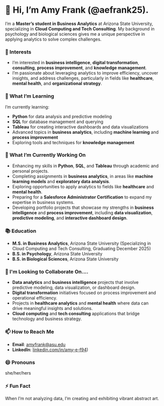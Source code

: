 # 👋 Hi, I’m Amy Frank (@aefrank25).

I’m a **Master’s student in Business Analytics** at Arizona State University, specializing in **Cloud Computing and Tech Consulting**.
My background in psychology and biological sciences gives me a unique perspective in applying analytics to solve complex challenges.

### 👀 Interests

- I’m interested in **business intelligence**, **digital transformation**, **consulting**, **process improvement**, and **knowledge management**. 
- I’m passionate about leveraging analytics to improve efficiency, uncover insights, and address challenges, particularly in fields like **healthcare**, **mental health**, and **organizational strategy**.

### 🌱 What I’m Learning

I’m currently learning:
- **Python** for data analysis and predictive modeling
- **SQL** for database management and querying
- **Tableau** for creating interactive dashboards and data visualizations
- Advanced topics in **business analytics**, including **machine learning** and **process improvement**
- Exploring tools and techniques for **knowledge management**

### 🚀 What I’m Currently Working On

- Enhancing my skills in **Python**, **SQL**, and **Tableau** through academic and personal projects.  
- Completing assignments in **business analytics**, in areas like **machine learning models** and **exploratory data analysis**.  
- Exploring opportunities to apply analytics to fields like **healthcare** and **mental health**.  
- Preparing for a **Salesforce Administrator Certification** to expand my expertise in business systems.  
- Developing portfolio projects that showcase my strengths in **business intelligence** and **process improvement**, including **data visualization**, **predictive modeling**, and **interactive dashboard design**.

### 📚 Education

- **M.S. in Business Analytics**, Arizona State University (Specializing in Cloud Computing and Tech Consulting, Graduating December 2025)  
- **B.S. in Psychology**, Arizona State University  
- **B.S. in Biological Sciences**, Arizona State University
  
### 💞️ I'm Looking to Collaborate On....

- **Data analytics** and **business intelligence** projects that involve predictive modeling, data visualization, or dashboard design.
- **Digital transformation** initiatives focused on process improvement and operational efficiency.
- Projects in **healthcare analytics** and **mental health** where data can drive meaningful insights and solutions.
- **Cloud computing** and **tech consulting** applications that bridge technology and business strategy.

### 📫 How to Reach Me

- **Email**: [amyfrank@asu.edu](mailto:amyfrank@asu.edu)  
- **LinkedIn**: [linkedin.com/in/amy-e-f94](https://www.linkedin.com/in/amy-e-f94/))

### 😄 Pronouns

she/her/hers

### ⚡ Fun Fact

When I’m not analyzing data, I’m creating and exhibiting vibrant abstract art.
<!---
aefrank25/aefrank25 is a ✨ special ✨ repository because its `README.md` (this file) appears on your GitHub profile.
You can click the Preview link to take a look at your changes.
--->
